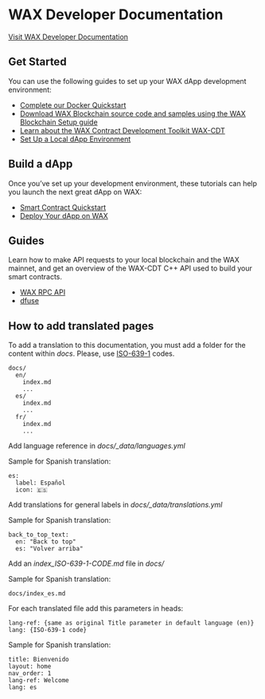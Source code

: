 # WAX Developer Documentation

[Visit WAX Developer Documentation](https://developer.wax.io)


## Get Started
You can use the following guides to set up your WAX dApp development environment:

* [Complete our Docker Quickstart](https://developer.wax.io/docs/dapps/docker-quickstart/)
* [Download WAX Blockchain source code and samples using the WAX Blockchain Setup guide](https://developer.wax.io/docs/dapps/wax-blockchain-setup/)
* [Learn about the WAX Contract Development Toolkit WAX-CDT](https://developer.wax.io/docs/dapp-development/wax-cdt/)
* [Set Up a Local dApp Environment](https://developer.wax.io/docs/dapp-development/setup-local-dapp-environment/)

## Build a dApp
Once you’ve set up your development environment, these tutorials can help you launch the next great dApp on WAX:

* [Smart Contract Quickstart](https://developer.wax.io/docs/dapps/smart-contract-quickstart/) 
* [Deploy Your dApp on WAX](https://developer.wax.io/docs/dapp-development/deploy-dapp-on-wax/deploy_source)

## Guides
Learn how to make API requests to your local blockchain and the WAX mainnet, and get an overview of the WAX-CDT C++ API used to build your smart contracts.

* [WAX RPC API](https://developer.wax.io/docs/api-reference/rpc_api)
* [dfuse](https://developer.wax.io/docs/api-reference/dfuse/)

## How to add translated pages
To add a translation to this documentation, you must add a folder for the content within *docs*. Please, use [ISO-639-1](https://en.wikipedia.org/wiki/List_of_ISO_639-1_codes) codes.

```
docs/
  en/
    index.md
    ...
  es/
    index.md
    ...
  fr/
    index.md
    ...
```

Add language reference in *docs/_data/languages.yml*

Sample for Spanish translation:
```
es:
  label: Español
  icon: 🇪🇸
```

Add translations for general labels in *docs/_data/translations.yml*

Sample for Spanish translation:
```
back_to_top_text: 
  en: "Back to top"
  es: "Volver arriba"
```

Add an *index_ISO-639-1-CODE.md* file in *docs/* 

Sample for Spanish translation:
```
docs/index_es.md
```

For each translated file add this parameters in heads:

```
lang-ref: {same as original Title parameter in default language (en)}
lang: {ISO-639-1 code}
```

Sample for Spanish translation:
```
title: Bienvenido
layout: home
nav_order: 1
lang-ref: Welcome
lang: es
```
